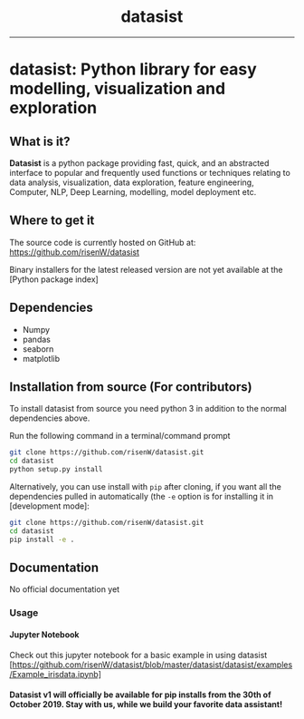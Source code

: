 <div align="center">
  <h1><b>datasist</b></h1>
</div>

-----------------

# datasist: Python library for easy modelling, visualization and exploration

## What is it?

**Datasist** is a python package providing fast, quick, and an abstracted interface to 
popular and frequently used functions or techniques relating to data analysis, visualization, data exploration,
feature engineering, Computer, NLP, Deep Learning, modelling, model deployment etc.


## Where to get it
The source code is currently hosted on GitHub at:
https://github.com/risenW/datasist

Binary installers for the latest released version are not yet available at the [Python
package index]


## Dependencies
- Numpy
- pandas
- seaborn
- matplotlib


## Installation from source (<b>For contributors</b>)
To install datasist from source you need python 3 in addition to the normal
dependencies above. 

Run the following command in a terminal/command prompt

```sh
git clone https://github.com/risenW/datasist.git
cd datasist
python setup.py install
```

Alternatively, you can use install with `pip` after cloning, if you want all the dependencies pulled
in automatically (the `-e` option is for installing it in [development
mode]:

```sh
git clone https://github.com/risenW/datasist.git
cd datasist
pip install -e .
```

## Documentation
No official documentation yet

### Usage
#### Jupyter Notebook
 Check out this jupyter notebook for a basic example in using datasist [https://github.com/risenW/datasist/blob/master/datasist/datasist/examples/Example_irisdata.ipynb]


#### Datasist v1 will officially be available for pip installs from the 30th of October 2019. Stay with us, while we build your favorite data assistant! 
